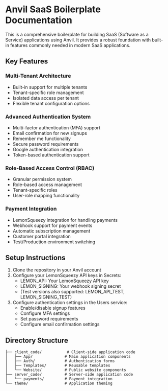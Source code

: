 # Anvil SaaS Boilerplate Documentation

This is a comprehensive boilerplate for building SaaS (Software as a Service) applications using Anvil. It provides a robust foundation with built-in features commonly needed in modern SaaS applications.

## Key Features

### Multi-Tenant Architecture
- Built-in support for multiple tenants
- Tenant-specific role management
- Isolated data access per tenant
- Flexible tenant configuration options

### Advanced Authentication System
- Multi-factor authentication (MFA) support
- Email confirmation for new signups
- Remember me functionality
- Secure password requirements
- Google authentication integration
- Token-based authentication support

### Role-Based Access Control (RBAC)
- Granular permission system
- Role-based access management
- Tenant-specific roles
- User-role mapping functionality

### Payment Integration
- LemonSqueezy integration for handling payments
- Webhook support for payment events
- Automatic subscription management
- Customer portal integration
- Test/Production environment switching

## Setup Instructions

1. Clone the repository in your Anvil account
2. Configure your LemonSqueezy API keys in Secrets:
    - LEMON_API: Your LemonSqueezy API key
    - LEMON_SIGNING: Your webhook signing secret
    - (Test versions also supported: LEMON_API_TEST, LEMON_SIGNING_TEST)
3. Configure authentication settings in the Users service:
    - Enable/disable signup features
    - Configure MFA settings
    - Set password requirements
    - Configure email confirmation settings

## Directory Structure

```
├── client_code/           # Client-side application code
│   ├── App/              # Main application components
│   ├── Auth/             # Authentication forms
│   ├── Templates/        # Reusable templates
│   └── Website/          # Public website components
├── server_code/          # Server-side application code
│   └── payments/         # Payment integration
└── theme/                # Application theming
```

